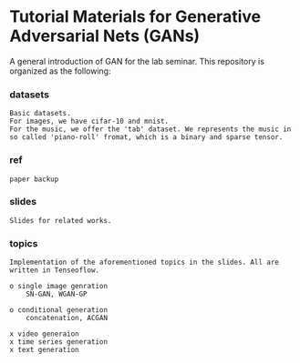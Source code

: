 # Tutorial Materials for Generative Adversarial Nets (GANs)

A general introduction of GAN for the lab seminar. This repository is organized as the following:

### datasets
    Basic datasets.
    For images, we have cifar-10 and mnist.
    For the music, we offer the 'tab' dataset. We represents the music in so called 'piano-roll' fromat, which is a binary and sparse tensor.

### ref
    paper backup

### slides
    Slides for related works.

### topics
    Implementation of the aforementioned topics in the slides. All are written in Tenseoflow.

    o single image genration
        SN-GAN, WGAN-GP

    o conditional generation
        concatenation, ACGAN

    x video generaion
    x time series generation
    x text generation

